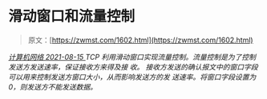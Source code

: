 <!--yml
category: 未分类
date: 0001-01-01 00:00:00
-->

# 滑动窗口和流量控制

> 原文：[https://zwmst.com/1602.html](https://zwmst.com/1602.html)

   [ *计算机网络* ](https://zwmst.com/%e8%ae%a1%e7%ae%97%e6%9c%ba%e7%bd%91%e7%bb%9c)*[ <time datetime="2021-08-15T15:33:19+08:00"> 2021-08-15 </time> ](https://zwmst.com/1602.html)  TCP 利用滑动窗口实现流量控制。流量控制是为了控制发送方发送速率，保证接收方来得及接 收。 接收方发送的确认报文中的窗口字段可以用来控制发送方窗口大小，从而影响发送方的发 送速率。将窗口字段设置为 0，则发送方不能发送数据。*